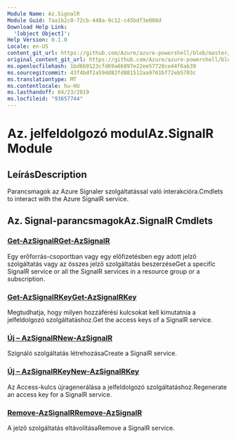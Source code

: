 ```yaml
---
Module Name: Az.SignalR
Module Guid: 7aa1b2c0-72cb-448a-9c12-c45bdf3e088d
Download Help Link:
  '[object Object]': 
Help Version: 0.1.0
Locale: en-US
content_git_url: https://github.com/Azure/azure-powershell/blob/master/src/SignalR/SignalR/help/Az.SignalR.md
original_content_git_url: https://github.com/Azure/azure-powershell/blob/master/src/SignalR/SignalR/help/Az.SignalR.md
ms.openlocfilehash: 1bd6b9123cfd69a66897e22ee57728ce44f6ab39
ms.sourcegitcommit: 43f4bdf2a59dd82fd881512aa9761bf72eb5703c
ms.translationtype: MT
ms.contentlocale: hu-HU
ms.lasthandoff: 04/23/2019
ms.locfileid: "93657744"
---
```

# <span data-ttu-id="8553e-101">Az. jelfeldolgozó modul</span><span class="sxs-lookup"><span data-stu-id="8553e-101">Az.SignalR Module</span></span>
## <span data-ttu-id="8553e-102">Leírás</span><span class="sxs-lookup"><span data-stu-id="8553e-102">Description</span></span>
<span data-ttu-id="8553e-103">Parancsmagok az Azure Signaler szolgáltatással való interakcióra.</span><span class="sxs-lookup"><span data-stu-id="8553e-103">Cmdlets to interact with the Azure SignalR service.</span></span>

## <span data-ttu-id="8553e-104">Az. Signal-parancsmagok</span><span class="sxs-lookup"><span data-stu-id="8553e-104">Az.SignalR Cmdlets</span></span>
### [<span data-ttu-id="8553e-105">Get-AzSignalR</span><span class="sxs-lookup"><span data-stu-id="8553e-105">Get-AzSignalR</span></span>](Get-AzSignalR.md)
<span data-ttu-id="8553e-106">Egy erőforrás-csoportban vagy egy előfizetésben egy adott jelző szolgáltatás vagy az összes jelző szolgáltatás beszerzése</span><span class="sxs-lookup"><span data-stu-id="8553e-106">Get a specific SignalR service or all the SignalR services in a resource group or a subscription.</span></span>

### [<span data-ttu-id="8553e-107">Get-AzSignalRKey</span><span class="sxs-lookup"><span data-stu-id="8553e-107">Get-AzSignalRKey</span></span>](Get-AzSignalRKey.md)
<span data-ttu-id="8553e-108">Megtudhatja, hogy milyen hozzáférési kulcsokat kell kimutatnia a jelfeldolgozó szolgáltatáshoz.</span><span class="sxs-lookup"><span data-stu-id="8553e-108">Get the access keys of a SignalR service.</span></span>

### [<span data-ttu-id="8553e-109">Új – AzSignalR</span><span class="sxs-lookup"><span data-stu-id="8553e-109">New-AzSignalR</span></span>](New-AzSignalR.md)
<span data-ttu-id="8553e-110">Szignáló szolgáltatás létrehozása</span><span class="sxs-lookup"><span data-stu-id="8553e-110">Create a SignalR service.</span></span>

### [<span data-ttu-id="8553e-111">Új – AzSignalRKey</span><span class="sxs-lookup"><span data-stu-id="8553e-111">New-AzSignalRKey</span></span>](New-AzSignalRKey.md)
<span data-ttu-id="8553e-112">Az Access-kulcs újragenerálása a jelfeldolgozó szolgáltatáshoz.</span><span class="sxs-lookup"><span data-stu-id="8553e-112">Regenerate an access key for a SignalR service.</span></span>

### [<span data-ttu-id="8553e-113">Remove-AzSignalR</span><span class="sxs-lookup"><span data-stu-id="8553e-113">Remove-AzSignalR</span></span>](Remove-AzSignalR.md)
<span data-ttu-id="8553e-114">A jelző szolgáltatás eltávolítása</span><span class="sxs-lookup"><span data-stu-id="8553e-114">Remove a SignalR service.</span></span>

